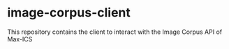 # image-corpus-client
This repository contains the client to interact with the Image Corpus API of Max-ICS
